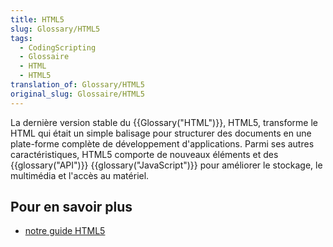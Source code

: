 ```yaml
---
title: HTML5
slug: Glossary/HTML5
tags:
  - CodingScripting
  - Glossaire
  - HTML
  - HTML5
translation_of: Glossary/HTML5
original_slug: Glossaire/HTML5
---
```


La dernière version stable du {{Glossary("HTML")}}, HTML5, transforme le HTML qui était un simple balisage pour structurer des documents en une plate-forme complète de développement d'applications. Parmi ses autres caractéristiques, HTML5 comporte de nouveaux éléments et des {{glossary("API")}} {{glossary("JavaScript")}} pour améliorer le stockage, le multimédia et l'accès au matériel.

## Pour en savoir plus

- [notre guide HTML5](/fr/docs/Web/Guide/HTML/HTML5)

